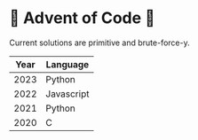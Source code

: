 # :christmas_tree: Advent of Code :gift:
Current solutions are primitive and brute-force-y.

|Year|Language  |
|----|----------|
|2023|Python    |
|2022|Javascript|
|2021|Python    |
|2020|C         |
